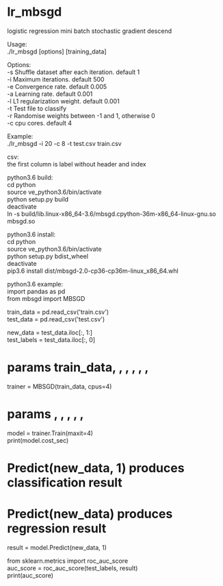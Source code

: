 # lr_mbsgd
logistic regression mini batch stochastic gradient descend  

Usage:  
./lr_mbsgd [options] [training_data]  

Options:  
-s <int>   Shuffle dataset after each iteration. default 1  
-i <int>   Maximum iterations. default 500  
-e <float> Convergence rate. default 0.005  
-a <float> Learning rate. default 0.001  
-l <float> L1 regularization weight. default 0.001  
-t <file>  Test file to classify  
-r <float> Randomise weights between -1 and 1, otherwise 0  
-c <int>   cpu cores. default 4  

Example:  
./lr_mbsgd -i 20 -c 8 -t test.csv train.csv  

csv:  
the first column is label without header and index  

python3.6 build:  
cd python  
source ve_python3.6/bin/activate  
python setup.py build  
deactivate  
ln -s build/lib.linux-x86_64-3.6/mbsgd.cpython-36m-x86_64-linux-gnu.so mbsgd.so  

python3.6 install:  
cd python  
source ve_python3.6/bin/activate  
python setup.py bdist_wheel  
deactivate  
pip3.6 install dist/mbsgd-2.0-cp36-cp36m-linux_x86_64.whl  

python3.6 example:  
import pandas as pd  
from mbsgd import MBSGD  

train_data = pd.read_csv('train.csv')  
test_data = pd.read_csv('test.csv')  

new_data = test_data.iloc[:, 1:]  
test_labels = test_data.iloc[:, 0]  

# params train_data, <maxit>, <eps>, <cpus>, <alpha>, <l1>, <gama>  
trainer = MBSGD(train_data, cpus=4)  
# params  <maxit>, <eps>, <cpus>, <alpha>, <l1>, <gama>  
model = trainer.Train(maxit=4)  
print(model.cost_sec)  

# Predict(new_data, 1) produces classification result  
# Predict(new_data) produces regression result  
result = model.Predict(new_data, 1)  

from sklearn.metrics import roc_auc_score  
auc_score = roc_auc_score(test_labels, result)  
print(auc_score)  
